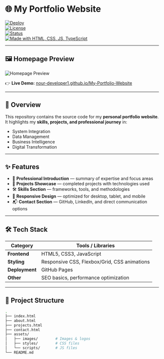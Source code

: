 # 🌐 My Portfolio Website  

[![Deploy](https://img.shields.io/badge/Deploy-GitHub%20Pages-blue)](https://nour-developer1.github.io/My-Portfolio-Website/)  
[![License](https://img.shields.io/badge/License-MIT-green.svg)](LICENSE)  
[![Status](https://img.shields.io/badge/Status-Live-success)](https://nour-developer1.github.io/My-Portfolio-Website/)  
[![Made with HTML, CSS, JS, TypeScript](https://img.shields.io/badge/Made%20with-HTML%2C%20CSS%2C%20JS-orange)](#-tech-stack)  

---

## 🖼️ Homepage Preview  

![Homepage Preview](./assets/images/homepage.png)    

👉 **Live Demo:** [nour-developer1.github.io/My-Portfolio-Website](https://nour-developer1.github.io/My-Portfolio-Website/)  

---

## 📌 Overview  

This repository contains the source code for my **personal portfolio website**.  
It highlights my **skills, projects, and professional journey** in:  
- System Integration  
- Data Management  
- Business Intelligence  
- Digital Transformation  

---

## ✨ Features  

- 🎯 **Professional Introduction** — summary of expertise and focus areas  
- 💼 **Projects Showcase** — completed projects with technologies used  
- 🛠️ **Skills Section** — frameworks, tools, and methodologies  
- 📱 **Responsive Design** — optimized for desktop, tablet, and mobile  
- 📬 **Contact Section** — GitHub, LinkedIn, and direct communication options  

---

## 🛠️ Tech Stack  

| Category        | Tools / Libraries |
|-----------------|-------------------|
| **Frontend**    | HTML5, CSS3, JavaScript |
| **Styling**     | Responsive CSS, Flexbox/Grid, CSS animations |
| **Deployment**  | GitHub Pages |
| **Other**       | SEO basics, performance optimization |

---

## 📂 Project Structure  

```bash
.
├── index.html
├── about.html
├── projects.html
├── contact.html
├── assets/
│   ├── images/        # Images & logos
│   ├── styles/        # CSS files
│   └── scripts/       # JS files
└── README.md
